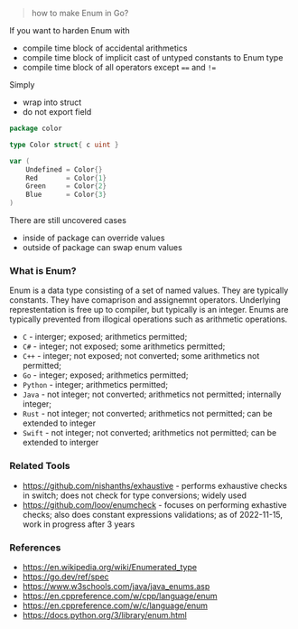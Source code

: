 > how to make Enum in Go?

If you want to harden Enum with
* compile time block of accidental arithmetics
* compile time block of implicit cast of untyped constants to Enum type
* compile time block of all operators except `==` and `!=`

Simply
* wrap into struct
* do not export field

```go
package color

type Color struct{ c uint }

var (
	Undefined = Color{}
	Red       = Color{1}
	Green     = Color{2}
	Blue      = Color{3}
)
```

There are still uncovered cases
- inside of package can override values
- outside of package can swap enum values

### What is Enum?

Enum is a data type consisting of a set of named values.
They are typically constants.
They have comaprison and assignemnt operators.
Underlying represtentation is free up to compiler, but typically is an integer.
Enums are typically prevented from illogical operations such as arithmetic operations.

* `C` - interger; exposed; arithmetics permitted;
* `C#` - integer; not exposed; some arithmetics permitted;
* `C++` - integer; not exposed; not converted; some arithmetics not permitted;
* `Go` - integer; exposed; arithmetics permitted;
* `Python` - integer; arithmetics permitted;
* `Java` - not integer; not converted; arithmetics not permitted; internally integer;
* `Rust` - not integer; not converted; arithmetics not permitted; can be extended to integer
* `Swift` - not integer; not converted; arithmetics not permitted; can be extended to interger

### Related Tools

* https://github.com/nishanths/exhaustive - performs exhaustive checks in switch; does not check for type conversions; widely used
* https://github.com/loov/enumcheck - focuses on performing exhastive checks; also does constant expressions validations; as of 2022-11-15, work in progress after 3 years

### References

* https://en.wikipedia.org/wiki/Enumerated_type
* https://go.dev/ref/spec
* https://www.w3schools.com/java/java_enums.asp
* https://en.cppreference.com/w/cpp/language/enum
* https://en.cppreference.com/w/c/language/enum
* https://docs.python.org/3/library/enum.html
